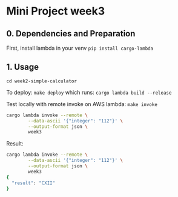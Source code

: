 # Mini Project week3

## 0. Dependencies and Preparation

First, install lambda in your venv `pip install cargo-lambda`

## 1. Usage

`cd week2-simple-calculator`

To deploy: `make deploy` which runs: `cargo lambda build --release`

Test locally with remote invoke on AWS lambda: `make invoke`

```bash
cargo lambda invoke --remote \
        --data-ascii '{"integer": "112"}' \
        --output-format json \
        week3
```

Result:
```bash
cargo lambda invoke --remote \
        --data-ascii '{"integer": "112"}' \
        --output-format json \
        week3
{
  "result": "CXII"
}
```
